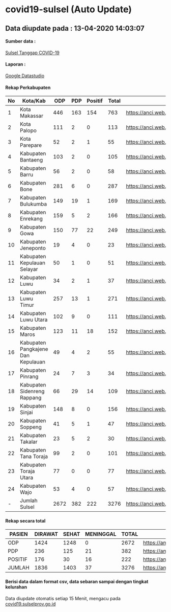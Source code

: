 # covid19-sulsel (Auto Update)

## Data diupdate pada : 13-04-2020 14:03:07

#### Sumber data :
[Sulsel Tanggap COVID-19](https://covid19.sulselprov.go.id)

#### Laporan :
[Google Datastudio](https://datastudio.google.com/reporting/29b5c6e3-f3d8-4c7e-a88b-39df6365b057)

#### Rekap Perkabupaten 
|No|Kota/Kab|ODP|PDP|Positif|Total|Link|
| --- | --- | --- | --- | --- | --- | --- |
|1|Kota Makassar|446|163|154|763|https://anci.web.id/cor/kota_makassar.html|
|2|Kota Palopo|111|2|0|113|https://anci.web.id/cor/kota_palopo.html|
|3|Kota Parepare|52|2|1|55|https://anci.web.id/cor/kota_parepare.html|
|4|Kabupaten Bantaeng|103|2|0|105|https://anci.web.id/cor/kabupaten_bantaeng.html|
|5|Kabupaten Barru|56|2|0|58|https://anci.web.id/cor/kabupaten_barru.html|
|6|Kabupaten Bone|281|6|0|287|https://anci.web.id/cor/kabupaten_bone.html|
|7|Kabupaten Bulukumba|149|19|1|169|https://anci.web.id/cor/kabupaten_bulukumba.html|
|8|Kabupaten Enrekang|159|5|2|166|https://anci.web.id/cor/kabupaten_enrekang.html|
|9|Kabupaten Gowa|150|77|22|249|https://anci.web.id/cor/kabupaten_gowa.html|
|10|Kabupaten Jeneponto|19|4|0|23|https://anci.web.id/cor/kabupaten_jeneponto.html|
|11|Kabupaten Kepulauan Selayar|50|1|0|51|https://anci.web.id/cor/kabupaten_kepulauan_selayar.html|
|12|Kabupaten Luwu|34|2|1|37|https://anci.web.id/cor/kabupaten_luwu.html|
|13|Kabupaten Luwu Timur|257|13|1|271|https://anci.web.id/cor/kabupaten_luwu_timur.html|
|14|Kabupaten Luwu Utara|102|9|0|111|https://anci.web.id/cor/kabupaten_luwu_utara.html|
|15|Kabupaten Maros|123|11|18|152|https://anci.web.id/cor/kabupaten_maros.html|
|16|Kabupaten Pangkajene Dan Kepulauan|49|4|2|55|https://anci.web.id/cor/kabupaten_pangkajene_dan_kepulauan.html|
|17|Kabupaten Pinrang|24|7|3|34|https://anci.web.id/cor/kabupaten_pinrang.html|
|18|Kabupaten Sidenreng Rappang|66|29|14|109|https://anci.web.id/cor/kabupaten_sidenreng_rappang.html|
|19|Kabupaten Sinjai|148|8|0|156|https://anci.web.id/cor/kabupaten_sinjai.html|
|20|Kabupaten Soppeng|41|5|1|47|https://anci.web.id/cor/kabupaten_soppeng.html|
|21|Kabupaten Takalar|23|5|2|30|https://anci.web.id/cor/kabupaten_takalar.html|
|22|Kabupaten Tana Toraja|99|2|0|101|https://anci.web.id/cor/kabupaten_tana_toraja.html|
|23|Kabupaten Toraja Utara|77|0|0|77|https://anci.web.id/cor/kabupaten_toraja_utara.html|
|24|Kabupaten Wajo|53|4|0|57|https://anci.web.id/cor/kabupaten_wajo.html|
|-|Jumlah Sulsel|2672|382|222|3276|https://anci.web.id/cor/jumlah_sulsel.html|

#### Rekap secara total

| PASIEN | DIRAWAT | SEHAT | MENINGGAL | TOTAL | LINK |
| ---- | -------- | ---- | ---- |  ---- | ---- |
| ODP | 1424  | 1248  | 0 | 2672 | https://anci.web.id/cor/odp_detail.html |
| PDP | 236  | 125  | 21  | 382 | https://anci.web.id/cor/pdp_detail.html |
| POSITIF | 176  | 30  | 16  | 222 | https://anci.web.id/cor/positif_detail.html |
| JUMLAH | 1836 | 1403 | 37 | 3276 | https://anci.web.id/cor/jumlah_sulsel.html |

 
#### Berisi data dalam format csv, data sebaran sampai dengan tingkat kelurahan

Data diupdate otomatis setiap 15 Menit, mengacu pada [covid19.sulselprov.go.id](https://covid19.sulselprov.go.id)


